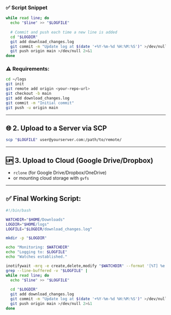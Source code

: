 ### ✅ Script Snippet

```bash
while read line; do
  echo "$line" >> "$LOGFILE"
  
  # Commit and push each time a new line is added
  cd "$LOGDIR"
  git add download_changes.log
  git commit -m "Update log at $(date '+%Y-%m-%d %H:%M:%S')" >/dev/null 2>&1
  git push origin main >/dev/null 2>&1
done
```

### ⚠️ Requirements:

  ```bash
  cd ~/logs
  git init
  git remote add origin <your-repo-url>
  git checkout -b main
  git add download_changes.log
  git commit -m "Initial commit"
  git push -u origin main
  ```

---

## 🌐 2. Upload to a Server via SCP
```bash
scp "$LOGFILE" user@yourserver.com:/path/to/remote/
```



---

## 🆙 3. Upload to Cloud (Google Drive/Dropbox)

* `rclone` (for Google Drive/Dropbox/OneDrive)
* or mounting cloud storage with `gvfs`

---

## ✅ Final Working Script:

```bash
#!/bin/bash

WATCHDIR="$HOME/Downloads"
LOGDIR="$HOME/logs"
LOGFILE="$LOGDIR/download_changes.log"

mkdir -p "$LOGDIR"

echo "Monitoring: $WATCHDIR"
echo "Logging to: $LOGFILE"
echo "Watches established."

inotifywait -mrq -e create,delete,modify "$WATCHDIR" --format '[%T] %e %w%f' --timefmt '%Y-%m-%d %H:%M:%S' |
grep --line-buffered -v "$LOGFILE" |
while read line; do
  echo "$line" >> "$LOGFILE"
  
  cd "$LOGDIR"
  git add download_changes.log
  git commit -m "Update log at $(date '+%Y-%m-%d %H:%M:%S')" >/dev/null 2>&1
  git push origin main >/dev/null 2>&1
done
```

